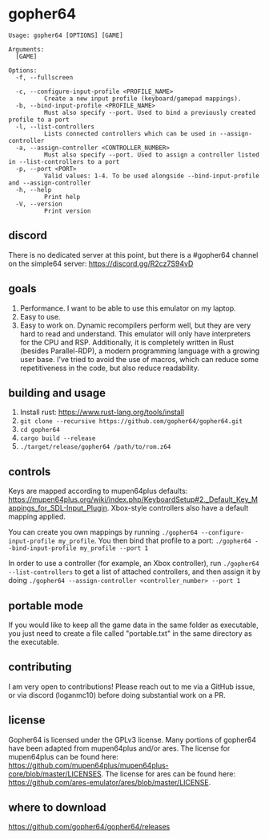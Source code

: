 # gopher64

```
Usage: gopher64 [OPTIONS] [GAME]

Arguments:
  [GAME]  

Options:
  -f, --fullscreen
          
  -c, --configure-input-profile <PROFILE_NAME>
          Create a new input profile (keyboard/gamepad mappings).
  -b, --bind-input-profile <PROFILE_NAME>
          Must also specify --port. Used to bind a previously created profile to a port
  -l, --list-controllers
          Lists connected controllers which can be used in --assign-controller
  -a, --assign-controller <CONTROLLER_NUMBER>
          Must also specify --port. Used to assign a controller listed in --list-controllers to a port
  -p, --port <PORT>
          Valid values: 1-4. To be used alongside --bind-input-profile and --assign-controller
  -h, --help
          Print help
  -V, --version
          Print version
```
## discord

There is no dedicated server at this point, but there is a #gopher64 channel on the simple64 server: https://discord.gg/R2cz7S94vD

## goals

1. Performance. I want to be able to use this emulator on my laptop.
2. Easy to use.
3. Easy to work on. Dynamic recompilers perform well, but they are very hard to read and understand. This emulator will only have interpreters for the CPU and RSP. Additionally, it is completely written in Rust (besides Parallel-RDP), a modern programming language with a growing user base. I've tried to avoid the use of macros, which can reduce some repetitiveness in the code, but also reduce readability.

## building and usage

1. Install rust: https://www.rust-lang.org/tools/install
2. `git clone --recursive https://github.com/gopher64/gopher64.git`
3. `cd gopher64`
4. `cargo build --release`
5. `./target/release/gopher64 /path/to/rom.z64`

## controls

Keys are mapped according to mupen64plus defaults: https://mupen64plus.org/wiki/index.php/KeyboardSetup#2._Default_Key_Mappings_for_SDL-Input_Plugin. Xbox-style controllers also have a default mapping applied.

You can create you own mappings by running `./gopher64 --configure-input-profile my_profile`. You then bind that profile to a port: `./gopher64 --bind-input-profile my_profile --port 1`

In order to use a controller (for example, an Xbox controller), run `./gopher64 --list-controllers` to get a list of attached controllers, and then assign it by doing `./gopher64 --assign-controller <controller_number> --port 1`

## portable mode

If you would like to keep all the game data in the same folder as executable, you just need to create a file called "portable.txt" in the same directory as the executable.

## contributing

I am very open to contributions! Please reach out to me via a GitHub issue, or via discord (loganmc10) before doing substantial work on a PR.

## license

Gopher64 is licensed under the GPLv3 license. Many portions of gopher64 have been adapted from mupen64plus and/or ares. The license for mupen64plus can be found here: https://github.com/mupen64plus/mupen64plus-core/blob/master/LICENSES. The license for ares can be found here: https://github.com/ares-emulator/ares/blob/master/LICENSE.

## where to download

https://github.com/gopher64/gopher64/releases
